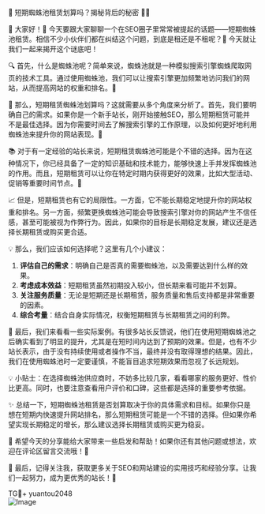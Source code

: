 🎉 短期蜘蛛池租赁划算吗？揭秘背后的秘密 🕵️‍♀️

🌟 大家好！👋 今天要跟大家聊聊一个在SEO圈子里常常被提起的话题——短期蜘蛛池租赁。相信不少小伙伴们都在纠结这个问题，到底是租还是不租呢？🤔 今天就让我们一起来揭开这个谜底吧！

🔍 首先，什么是蜘蛛池呢？简单来说，蜘蛛池就是一种模拟搜索引擎蜘蛛爬取网页的技术工具。通过使用蜘蛛池，我们可以让搜索引擎更加频繁地访问我们的网站，从而提高网站的权重和排名。🚀

🌈 那么，短期租赁蜘蛛池划算吗？这就需要从多个角度来分析了。首先，我们要明确自己的需求。如果你是一个新手站长，刚开始接触SEO，那么短期租赁可能并不是最佳选择。因为你需要时间去了解搜索引擎的工作原理，以及如何更好地利用蜘蛛池来提升你的网站表现。🌱

📚 对于有一定经验的站长来说，短期租赁蜘蛛池可能是个不错的选择。因为在这种情况下，你已经具备了一定的知识基础和技术能力，能够快速上手并发挥蜘蛛池的作用。而且，短期租赁可以让你在特定时期内获得更好的效果，比如大型活动、促销等重要时间节点。🎁

📈 但是，短期租赁也有它的局限性。一方面，它不能长期稳定地提升你的网站权重和排名。另一方面，频繁更换蜘蛛池可能会导致搜索引擎对你的网站产生不信任感，甚至可能被视为作弊行为。因此，如果你的目标是长期稳定发展，建议还是选择长期租赁或购买更合适。

💡 那么，我们应该如何选择呢？这里有几个小建议：
1. **评估自己的需求**：明确自己是否真的需要蜘蛛池，以及需要达到什么样的效果。
2. **考虑成本效益**：短期租赁虽然初期投入较小，但长期来看可能并不划算。
3. **关注服务质量**：无论是短期还是长期租赁，服务质量和售后支持都是非常重要的因素。
4. **综合考量**：结合自身实际情况，权衡短期租赁与长期租赁之间的利弊。

🌈 最后，我们来看看一些实际案例。有很多站长反馈说，他们在使用短期蜘蛛池之后确实看到了明显的提升，尤其是在短时间内达到了预期的效果。但是，也有不少站长表示，由于没有持续使用或者操作不当，最终并没有取得理想的结果。因此，我们在使用蜘蛛池时一定要谨慎，不能盲目追求短期效果而忽视了长远规划。

💡 小贴士：在选择蜘蛛池供应商时，不妨多比较几家，看看哪家的服务更好、性价比更高。同时，也要注意查看用户评价和口碑，这些都是选择的重要参考依据。

✨ 总结一下，短期蜘蛛池租赁是否划算取决于你的具体需求和目标。如果你只是想在短期内快速提升网站排名，那么短期租赁可能是一个不错的选择。但如果你希望实现长期稳定的增长，那么建议选择长期租赁或购买更为稳妥。

🌈 希望今天的分享能给大家带来一些启发和帮助！如果你还有其他问题或想法，欢迎在评论区留言交流哦！💬

🌈 最后，记得关注我，获取更多关于SEO和网站建设的实用技巧和经验分享。让我们一起努力，成为更优秀的站长！💪

TG💪+ yuantou2048  
![Image](https://github.com/user-attachments/assets/42a5a4a5-fea9-4a1d-8aa0-73e57e430cca)